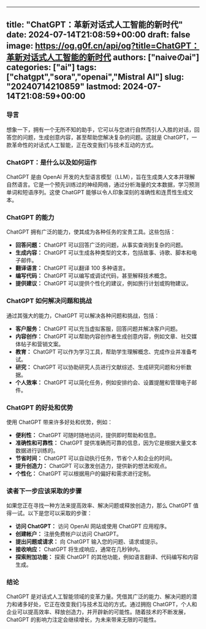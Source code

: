 
---
title: "ChatGPT：革新对话式人工智能的新时代"
date: 2024-07-14T21:08:59+00:00
draft: false
image: https://og.g0f.cn/api/og?title=ChatGPT：革新对话式人工智能的新时代
authors: ["naiveのai"]
categories: ["ai"]
tags: ["chatgpt","sora","openai","Mistral AI"]
slug: "20240714210859"
lastmod: 2024-07-14T21:08:59+00:00
---
### 导言

想象一下，拥有一个无所不知的助手，它可以与您进行自然而引人入胜的对话，回答您的问题，生成创意内容，甚至帮助您解决复杂的问题。这就是 ChatGPT，一款革命性的对话式人工智能，正在改变我们与技术互动的方式。

### ChatGPT：是什么以及如何运作

ChatGPT 是由 OpenAI 开发的大型语言模型（LLM），旨在生成类人文本并理解自然语言。它是一个预先训练过的神经网络，通过分析海量的文本数据，学习预测单词和短语序列。这使 ChatGPT 能够以令人印象深刻的准确性和连贯性生成文本。

### ChatGPT 的能力

ChatGPT 拥有广泛的能力，使其成为各种任务的宝贵工具。这些包括：

- **回答问题：** ChatGPT 可以回答广泛的问题，从事实查询到复杂的问题。
- **生成内容：** ChatGPT 可以生成各种类型的文本，包括故事、诗歌、脚本和电子邮件。
- **翻译语言：** ChatGPT 可以翻译 100 多种语言。
- **编写代码：** ChatGPT 可以编写或调试代码，甚至解释技术概念。
- **提供建议：** ChatGPT 可以提供个性化的建议，例如旅行计划或购物建议。

### ChatGPT 如何解决问题和挑战

通过其强大的能力，ChatGPT 可以解决各种问题和挑战，包括：

- **客户服务：** ChatGPT 可以充当虚拟客服，回答问题并解决客户问题。
- **内容创作：** ChatGPT 可以帮助内容创作者生成创意内容，例如文章、社交媒体帖子和营销文案。
- **教育：** ChatGPT 可以作为学习工具，帮助学生理解概念、完成作业并准备考试。
- **研究：** ChatGPT 可以协助研究人员进行文献综述、生成研究问题和分析数据。
- **个人效率：** ChatGPT 可以简化任务，例如安排约会、设置提醒和管理电子邮件。

### ChatGPT 的好处和优势

使用 ChatGPT 带来许多好处和优势，例如：

- **便利性：** ChatGPT 可随时随地访问，提供即时帮助和信息。
- **准确性和可靠性：** ChatGPT 提供准确而可靠的信息，因为它是根据大量文本数据进行训练的。
- **节省时间：** ChatGPT 可以自动执行任务，节省个人和企业的时间。
- **提升创造力：** ChatGPT 可以激发创造力，提供新的想法和观点。
- **个性化：** ChatGPT 可以根据用户的偏好和需求进行定制。

### 读者下一步应该采取的步骤

如果您正在寻找一种方法来提高效率、解决问题或释放创造力，那么 ChatGPT 值得一试。以下是您可以采取的步骤：

- **访问 ChatGPT：** 访问 OpenAI 网站或使用 ChatGPT 应用程序。
- **创建帐户：** 注册免费帐户以访问 ChatGPT。
- **提出问题或请求：** 向 ChatGPT 输入您的问题、请求或提示。
- **接收响应：** ChatGPT 将生成响应，通常在几秒钟内。
- **探索附加功能：** 探索 ChatGPT 的其他功能，例如语言翻译、代码编写和内容生成。

### 结论

ChatGPT 是对话式人工智能领域的变革力量。凭借其广泛的能力、解决问题的潜力和诸多好处，它正在改变我们与技术互动的方式。通过拥抱 ChatGPT，个人和企业可以提高效率、释放创造力，并开辟新的可能性。随着技术的不断发展，ChatGPT 的影响力注定会继续增长，为未来带来无限的可能性。